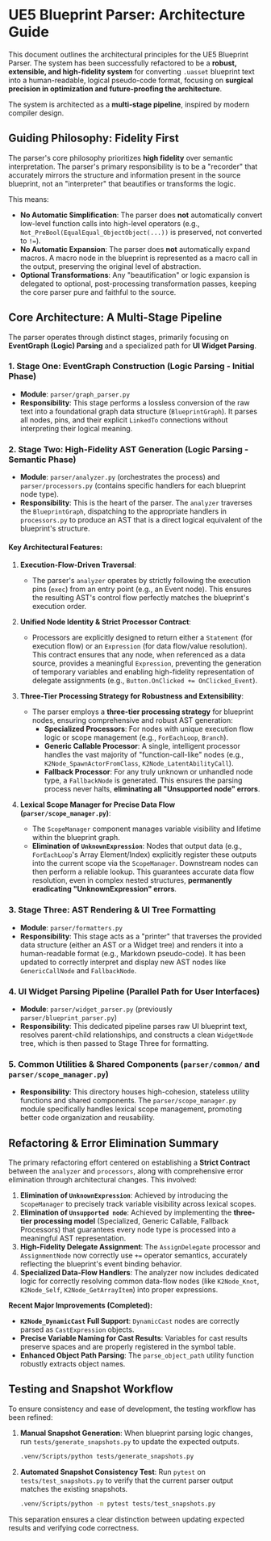 # UE5 Blueprint Parser: Architecture Guide

This document outlines the architectural principles for the UE5 Blueprint Parser. The system has been successfully refactored to be a **robust, extensible, and high-fidelity system** for converting `.uasset` blueprint text into a human-readable, logical pseudo-code format, focusing on **surgical precision in optimization and future-proofing the architecture**.

The system is architected as a **multi-stage pipeline**, inspired by modern compiler design.

## Guiding Philosophy: Fidelity First

The parser's core philosophy prioritizes **high fidelity** over semantic interpretation. The parser's primary responsibility is to be a "recorder" that accurately mirrors the structure and information present in the source blueprint, not an "interpreter" that beautifies or transforms the logic.

This means:
- **No Automatic Simplification**: The parser does **not** automatically convert low-level function calls into high-level operators (e.g., `Not_PreBool(EqualEqual_ObjectObject(...))` is preserved, not converted to `!=`).
- **No Automatic Expansion**: The parser does **not** automatically expand macros. A macro node in the blueprint is represented as a macro call in the output, preserving the original level of abstraction.
- **Optional Transformations**: Any "beautification" or logic expansion is delegated to optional, post-processing transformation passes, keeping the core parser pure and faithful to the source.

## Core Architecture: A Multi-Stage Pipeline

The parser operates through distinct stages, primarily focusing on **EventGraph (Logic) Parsing** and a specialized path for **UI Widget Parsing**.

### 1. Stage One: EventGraph Construction (Logic Parsing - Initial Phase)
- **Module**: `parser/graph_parser.py`
- **Responsibility**: This stage performs a lossless conversion of the raw text into a foundational graph data structure (`BlueprintGraph`). It parses all nodes, pins, and their explicit `LinkedTo` connections without interpreting their logical meaning.

### 2. Stage Two: High-Fidelity AST Generation (Logic Parsing - Semantic Phase)
- **Module**: `parser/analyzer.py` (orchestrates the process) and `parser/processors.py` (contains specific handlers for each blueprint node type).
- **Responsibility**: This is the heart of the parser. The `analyzer` traverses the `BlueprintGraph`, dispatching to the appropriate handlers in `processors.py` to produce an AST that is a direct logical equivalent of the blueprint's structure.

#### Key Architectural Features:

1.  **Execution-Flow-Driven Traversal**:
    *   The parser's `analyzer` operates by strictly following the execution pins (`exec`) from an entry point (e.g., an Event node). This ensures the resulting AST's control flow perfectly matches the blueprint's execution order.

2.  **Unified Node Identity & Strict Processor Contract**:
    *   Processors are explicitly designed to return either a `Statement` (for execution flow) or an `Expression` (for data flow/value resolution). This contract ensures that any node, when referenced as a data source, provides a meaningful `Expression`, preventing the generation of temporary variables and enabling high-fidelity representation of delegate assignments (e.g., `Button.OnClicked += OnClicked_Event`).

3.  **Three-Tier Processing Strategy for Robustness and Extensibility**:
    *   The parser employs a **three-tier processing strategy** for blueprint nodes, ensuring comprehensive and robust AST generation:
        *   **Specialized Processors**: For nodes with unique execution flow logic or scope management (e.g., `ForEachLoop`, `Branch`).
        *   **Generic Callable Processor**: A single, intelligent processor handles the vast majority of "function-call-like" nodes (e.g., `K2Node_SpawnActorFromClass`, `K2Node_LatentAbilityCall`).
        *   **Fallback Processor**: For any truly unknown or unhandled node type, a `FallbackNode` is generated. This ensures the parsing process never halts, **eliminating all "Unsupported node" errors**.

4.  **Lexical Scope Manager for Precise Data Flow (`parser/scope_manager.py`)**:
    *   The `ScopeManager` component manages variable visibility and lifetime within the blueprint graph.
    *   **Elimination of `UnknownExpression`**: Nodes that output data (e.g., `ForEachLoop`'s Array Element/Index) explicitly register these outputs into the current scope via the `ScopeManager`. Downstream nodes can then perform a reliable lookup. This guarantees accurate data flow resolution, even in complex nested structures, **permanently eradicating "UnknownExpression" errors**.

### 3. Stage Three: AST Rendering & UI Tree Formatting
- **Module**: `parser/formatters.py`
- **Responsibility**: This stage acts as a "printer" that traverses the provided data structure (either an AST or a Widget tree) and renders it into a human-readable format (e.g., Markdown pseudo-code). It has been updated to correctly interpret and display new AST nodes like `GenericCallNode` and `FallbackNode`.

### 4. UI Widget Parsing Pipeline (Parallel Path for User Interfaces)
- **Module**: `parser/widget_parser.py` (previously `parser/blueprint_parser.py`)
- **Responsibility**: This dedicated pipeline parses raw UI blueprint text, resolves parent-child relationships, and constructs a clean `WidgetNode` tree, which is then passed to Stage Three for formatting.

### 5. Common Utilities & Shared Components (`parser/common/` and `parser/scope_manager.py`)
- **Responsibility**: This directory houses high-cohesion, stateless utility functions and shared components. The `parser/scope_manager.py` module specifically handles lexical scope management, promoting better code organization and reusability.

## Refactoring & Error Elimination Summary

The primary refactoring effort centered on establishing a **Strict Contract** between the `analyzer` and `processors`, along with comprehensive error elimination through architectural changes. This involved:

1.  **Elimination of `UnknownExpression`**: Achieved by introducing the `ScopeManager` to precisely track variable visibility across lexical scopes.
2.  **Elimination of `Unsupported node`**: Achieved by implementing the **three-tier processing model** (Specialized, Generic Callable, Fallback Processors) that guarantees every node type is processed into a meaningful AST representation.
3.  **High-Fidelity Delegate Assignment**: The `AssignDelegate` processor and `AssignmentNode` now correctly use `+=` operator semantics, accurately reflecting the blueprint's event binding behavior.
4.  **Specialized Data-Flow Handlers**: The analyzer now includes dedicated logic for correctly resolving common data-flow nodes (like `K2Node_Knot`, `K2Node_Self`, `K2Node_GetArrayItem`) into proper expressions.

**Recent Major Improvements (Completed):**
- **`K2Node_DynamicCast` Full Support**: `DynamicCast` nodes are correctly parsed as `CastExpression` objects.
- **Precise Variable Naming for Cast Results**: Variables for cast results preserve spaces and are properly registered in the symbol table.
- **Enhanced Object Path Parsing**: The `parse_object_path` utility function robustly extracts object names.

## Testing and Snapshot Workflow

To ensure consistency and ease of development, the testing workflow has been refined:

1.  **Manual Snapshot Generation**: When blueprint parsing logic changes, run `tests/generate_snapshots.py` to update the expected outputs.
    ```bash
    .venv/Scripts/python tests/generate_snapshots.py
    ```

2.  **Automated Snapshot Consistency Test**: Run `pytest` on `tests/test_snapshots.py` to verify that the current parser output matches the existing snapshots.
    ```bash
    .venv/Scripts/python -m pytest tests/test_snapshots.py
    ```

This separation ensures a clear distinction between updating expected results and verifying code correctness.
